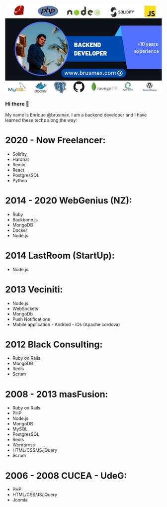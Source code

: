 
<img src="/assets/github-cover.jpeg">

### Hi there 👋

My name is Enrique @brusmax. I am a backend developer and I have learned these techs along the way:
# 2020 - Now Freelancer:
<ul>
  <li>Solifity</li>
  <li>Hardhat</li>
  <li>Remix</li>
  <li>React</li>
  <li>PostgresSQL</li>
  <li>Python</li>
</ul>

# 2014 - 2020 WebGenius (NZ):
<ul>
  <li>Ruby</li>
  <li>Backbone.js</li>
  <li>MongoDB</li>
  <li>Docker</li>
  <li>Node.js</li>
</ul>

# 2014  LastRoom (StartUp):
<ul>
  <li>Node.js</li>
</ul>

# 2013 Veciniti:
<ul>
  <li>Node.js</li>
  <li>WebSockets</li>
  <li>MongoDb</li>
  <li>Push Notifications</li>
  <li>Mobile application - Android - iOs (Apache cordova)</li>
</ul>

# 2012  Black Consulting:
<ul>
  <li>Ruby on Rails</li>
  <li>MongoDB</li>
  <li>Redis</li>
  <li>Scrum</li>
</ul>


# 2008 - 2013 masFusion:
<ul>
  <li>Ruby on Rails</li>
  <li>PHP</li>
  <li>Node.js</li>
  <li>MongoDB</li>
  <li>MySQL</li>
  <li>PostgresSQL</li>
  <li>Redis</li>
  <li>Wordpress</li>
  <li>HTML/CSS/JS/jQuery</li>
  <li>Scrum</li>
</ul>

# 2006 - 2008 CUCEA - UdeG:
<ul>
  <li>PHP</li>
  <li>HTML/CSS/JS/jQuery</li>
  <li>Joomla</li>
</ul>
